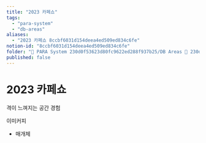 ```yaml
---
title: "2023 카페쇼"
tags:
  - "para-system"
  - "db-areas"
aliases:
  - "2023 카페쇼 8ccbf6031d154deea4ed509ed834c6fe"
notion-id: "8ccbf6031d154deea4ed509ed834c6fe"
folder: "🚀 PARA System 230d0f53623d80fc9622ed288f937b25/DB Areas 🔲 230d0f53623d812fa0e9f500c4679623/(주) 음 66e9b539f26a4b65b785de77451613c8/카페쇼 d5523d3286ac43f885e3942db25ee5d1"
published: false
---
```


# 2023 카페쇼

격이 느껴지는 공간 경험

이미커피

* 매개체
